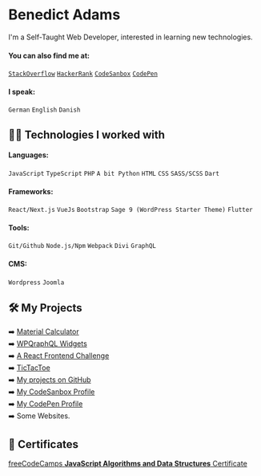 # Benedict Adams

I'm a Self-Taught Web Developer, interested in learning new technologies.
#### You can also find me at:
[`StackOverflow`](https://stackoverflow.com/users/11047070/benada002) [`HackerRank`](https://hackerrank.com/benada002) [`CodeSanbox`](https://codesandbox.io/u/benada002/sandboxes) [`CodePen`](https://codepen.io/benada002)
#### I speak:
`German` `English` `Danish`

## :man_technologist: Technologies I worked with
#### Languages:
`JavaScript` `TypeScript` `PHP` `A bit Python` `HTML` `CSS` `SASS/SCSS` `Dart`
#### Frameworks:
`React/Next.js` `VueJs` `Bootstrap` `Sage 9 (WordPress Starter Theme)` `Flutter`
#### Tools:
`Git/Github` `Node.js/Npm` `Webpack` `Divi` `GraphQL`
#### CMS:
`Wordpress` `Joomla`

## :hammer_and_wrench: My Projects
:arrow_right: [Material Calculator](https://github.com/benada002/MaterialCalculator)<br/>
:arrow_right: [WPQraphQL Widgets](https://github.com/benada002/wp-graphql-widgets)<br/>
:arrow_right: [A React Frontend Challenge](https://github.com/rommel-dk/front-end-test/pull/4)<br/>
:arrow_right: [TicTacToe](https://github.com/benada002/TicTacToeChallenge)<br/>
:arrow_right: [My projects on GitHub](https://github.com/benada002?tab=repositories)<br/>
:arrow_right: [My CodeSanbox Profile](https://codesandbox.io/u/benada002/sandboxes)<br/>
:arrow_right: [My CodePen Profile](https://codepen.io/benada002)<br/>
:arrow_right: Some Websites.

## :1st_place_medal: Certificates
[freeCodeCamps **JavaScript Algorithms and Data Structures** Certificate](https://www.freecodecamp.org/certification/fcca8c5e4dd-7c88-4d7f-af61-740f9cb22c61/javascript-algorithms-and-data-structures)
